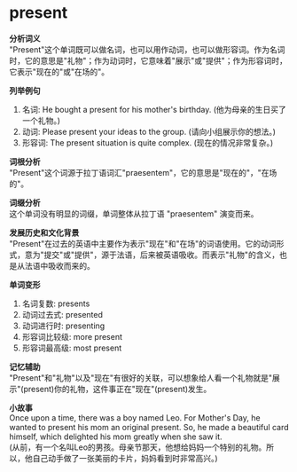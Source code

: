 # present

**分析词义**  
"Present"这个单词既可以做名词，也可以用作动词，也可以做形容词。作为名词时，它的意思是"礼物"；作为动词时，它意味着"展示"或"提供"；作为形容词时，它表示"现在的"或"在场的"。

  

**列举例句**

  

1.  名词: He bought a present for his mother's birthday. (他为母亲的生日买了一个礼物。)
2.  动词: Please present your ideas to the group. (请向小组展示你的想法。)
3.  形容词: The present situation is quite complex. (现在的情况非常复杂。)

  

**词根分析**  
"Present"这个词源于拉丁语词汇"praesentem"，它的意思是"现在的"，"在场的"。

  

**词缀分析**  
这个单词没有明显的词缀，单词整体从拉丁语 "praesentem" 演变而来。

  

**发展历史和文化背景**  
"Present"在过去的英语中主要作为表示"现在"和"在场"的词语使用。它的动词形式，意为"提交"或"提供"，源于法语，后来被英语吸收。而表示"礼物"的含义，也是从法语中吸收而来的。

  

**单词变形**

  

1.  名词复数: presents
2.  动词过去式: presented
3.  动词进行时: presenting
4.  形容词比较级: more present
5.  形容词最高级: most present

  

**记忆辅助**  
"Present"和"礼物"以及"现在"有很好的关联，可以想象给人看一个礼物就是"展示"(present)你的礼物，这件事正在"现在"(present)发生。

  

**小故事**  
Once upon a time, there was a boy named Leo. For Mother's Day, he wanted to present his mom an original present. So, he made a beautiful card himself, which delighted his mom greatly when she saw it.  
(从前，有一个名叫Leo的男孩。母亲节那天，他想给妈妈一个特别的礼物。所以，他自己动手做了一张美丽的卡片，妈妈看到时非常高兴。)
